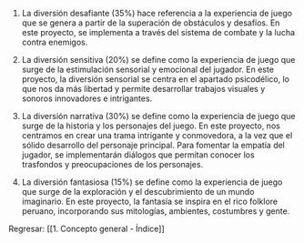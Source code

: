 
1. La diversión desafiante (35%) hace referencia a la experiencia de juego que se genera a partir de la superación de obstáculos y desafíos. En este proyecto, se implementa a través del sistema de combate y la lucha contra enemigos.

2. La diversión sensitiva (20%) se define como la experiencia de juego que surge de la estimulación sensorial y emocional del jugador. En este proyecto, la diversión sensorial se centra en el apartado psicodélico, lo que nos da más libertad y permite desarrollar trabajos visuales y sonoros innovadores e intrigantes.

3. La diversión narrativa (30%) se define como la experiencia de juego que surge de la historia y los personajes del juego. En este proyecto, nos centramos en crear una trama intrigante y conmovedora, a la vez que el sólido desarrollo del personaje principal. Para fomentar la empatía del jugador, se implementarán diálogos que permitan conocer los trasfondos y preocupaciones de los personajes.

4. La diversión fantasiosa (15%) se define como la experiencia de juego que surge de la exploración y el descubrimiento de un mundo imaginario. En este proyecto, la fantasía se inspira en el rico folklore peruano, incorporando sus mitologías, ambientes, costumbres y gente.


Regresar: [[1. Concepto general - Índice]]
